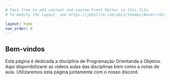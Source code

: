 ```yaml
---
# Feel free to add content and custom Front Matter to this file.
# To modify the layout, see https://jekyllrb.com/docs/themes/#overriding-theme-defaults

layout: home
nav_order: 0
---
```



## Bem-vindos

Está página é dedicada a disciplina de Programação Orientanda a Objetos.
Aqui disponibilizarei as vídeos aulas das disciplinas bem como a notas de aula.
Utilizaremos esta página juntamente com o nosso discord.
